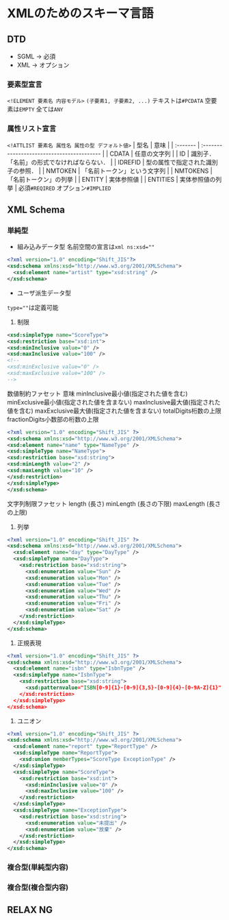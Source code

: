 # XMLのためのスキーマ言語

## DTD

- SGML -> 必須
- XML -> オプション

### 要素型宣言

`<!ELEMENT 要素名 内容モデル>`
`(子要素1, 子要素2, ...)`
テキストは`#PCDATA`
空要素は`EMPTY`
全ては`ANY`

### 属性リスト宣言

`<!ATTLIST 要素名 属性名 属性の型 デフォルト値>`
| 型名     | 意味                                       |
| :------- | :----------------------------------------- |
| CDATA    | 任意の文字列                               |
| ID       | 識別子．「名前」の形式でなければならない． |
| IDREFID  | 型の属性で指定された識別子の参照．         |
| NMTOKEN  | 「名前トークン」という文字列               |
| NMTOKENS | 「名前トークン」の列挙                     |
| ENTITY   | 実体参照値                                 |
| ENTITIES | 実体参照値の列挙                           |
必須`#REQIRED`
オプション`#IMPLIED`

## XML Schema

### 単純型

- 組み込みデータ型
名前空間の宣言は`xml ns:xsd=""`

```xml
<?xml version="1.0" encoding="Shift_JIS"?>
<xsd:schema xmlns:xsd="http://www.w3.org/2001/XMLSchema">
  <xsd:element name="artist" type="xsd:string" />
</xsd:schema>
```

- ユーザ派生データ型

`type=""`は定義可能

1. 制限

```xml
<xsd:simpleType name="ScoreType">
<xsd:restriction base="xsd:int">
<xsd:minInclusive value="0" />
<xsd:maxInclusive value="100" />
<!--
<xsd:minExclusive value="0" />
<xsd:maxExclusive value="100" />
-->
```

数値制約ファセット 意味
minInclusive最小値(指定された値を含む)
minExclusive最小値(指定された値を含まない)
maxInclusive最大値(指定された値を含む)
maxExclusive最大値(指定された値を含まない)
totalDigits桁数の上限
fractionDigits小数部の桁数の上限

```xml
<?xml version="1.0" encoding="Shift_JIS" ?>
<xsd:schema xmlns:xsd="http://www.w3.org/2001/XMLSchema">
<xsd:element name="name" type="NameType" />
<xsd:simpleType name="NameType">
<xsd:restriction base="xsd:string">
<xsd:minLength value="2" />
<xsd:maxLength value="10" />
</xsd:restriction>
</xsd:simpleType>
</xsd:schema>
```

文字列制限ファセット
length  (長さ)
minLength (長さの下限)
maxLength (長さの上限)

1. 列挙

```xml
<?xml version="1.0" encoding="Shift_JIS" ?>
<xsd:schema xmlns:xsd="http://www.w3.org/2001/XMLSchema">
  <xsd:element name="day" type="DayType" />
  <xsd:simpleType name="DayType">
    <xsd:restriction base="xsd:string">
      <xsd:enumeration value="Sun" />
      <xsd:enumeration value="Mon" />
      <xsd:enumeration value="Tue" />
      <xsd:enumeration value="Wed" />
      <xsd:enumeration value="Thu" />
      <xsd:enumeration value="Fri" />
      <xsd:enumeration value="Sat" />
    </xsd:restriction>
  </xsd:simpleType>
</xsd:schema>
```

1. 正規表現

```xml
<?xml version="1.0" encoding="Shift_JIS" ?>
<xsd:schema xmlns:xsd="http://www.w3.org/2001/XMLSchema">
  <xsd:element name="isbn" type="IsbnType" />
  <xsd:simpleType name="IsbnType">
    <xsd:restriction base="xsd:string">
      <xsd:patternvalue="ISBN[0-9]{1}-[0-9]{3,5}-[0-9]{4}-[0-9A-Z]{1}" />
    </xsd:restriction>
  </xsd:simpleType>
</xsd:schema>
```

1. ユニオン

```xml
<?xml version="1.0" encoding="Shift_JIS" ?>
<xsd:schema xmlns:xsd="http://www.w3.org/2001/XMLSchema">
  <xsd:element name="report" type="ReportType" />
  <xsd:simpleType name="ReportType">
    <xsd:union memberTypes="ScoreType ExceptionType" />
  </xsd:simpleType>
  <xsd:simpleType name="ScoreType">
    <xsd:restriction base="xsd:int">
      <xsd:minInclusive value="0" />
      <xsd:maxInclusive value="100" />
    </xsd:restriction>
  </xsd:simpleType>
  <xsd:simpleType name="ExceptionType">
    <xsd:restriction base="xsd:string">
      <xsd:enumeration value="未提出" />
      <xsd:enumeration value="放棄" />
    </xsd:restriction>
  </xsd:simpleType>
</xsd:schema>
```

### 複合型(単純型内容)

### 複合型(複合型内容)

## RELAX NG
